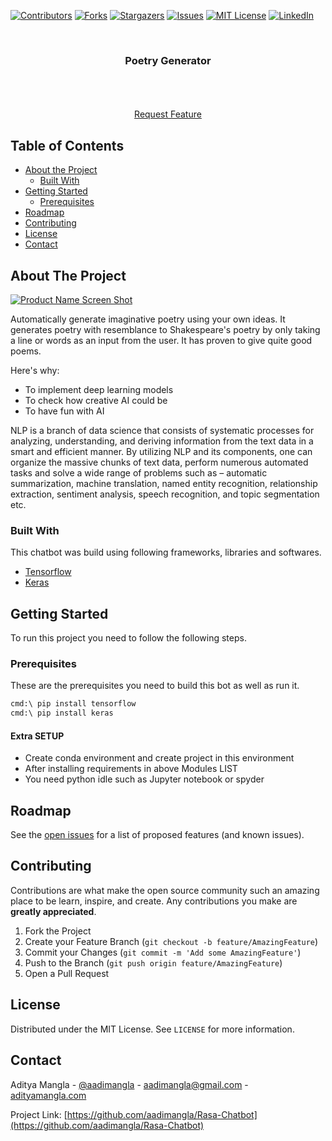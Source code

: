 [![Contributors][contributors-shield]][contributors-url]
[![Forks][forks-shield]][forks-url]
[![Stargazers][stars-shield]][stars-url]
[![Issues][issues-shield]](https://github.com/aadimangla/Poetry-Generator/issues)
[![MIT License][license-shield]][license-url]
[![LinkedIn][linkedin-shield]][linkedin-url]



<!-- PROJECT LOGO -->
<br />
<p align="center">
<!--   <a href="">
    <img src="images/logo.png" alt="Logo" width="80" height="80">
  </a> -->

  <h3 align="center">Poetry Generator</h3>

  <p align="center">
    <!-- An awesome README template to jumpstart your projects! -->
    <br />
<!--     <a href=""><strong>Explore the docs »</strong></a> -->
    <br />
    <br />
    <!--<a href="">View Demo</a>
    ·
    <a href="">Report Bug</a>
    · -->
    <a href="https://github.com/aadimangla/Rasa-Chatbot/issues">Request Feature</a>
  </p>
</p>



<!-- TABLE OF CONTENTS -->
## Table of Contents

* [About the Project](#about-the-project)
  * [Built With](#built-with)
* [Getting Started](#getting-started)
  * [Prerequisites](#prerequisites)
* [Roadmap](#roadmap)
* [Contributing](#contributing)
* [License](#license)
* [Contact](#contact)



<!-- ABOUT THE PROJECT -->
## About The Project

[![Product Name Screen Shot][product-screenshot]](images/product.png)

Automatically generate imaginative poetry using your own ideas. It generates poetry with resemblance to Shakespeare's poetry by only taking a line or words as an input from the user. It has proven to give quite good poems.

Here's why:
* To implement deep learning models 
* To check how creative AI could be
* To have fun with AI

NLP is a branch of data science that consists of systematic processes for analyzing, understanding, and deriving information from the text data in a smart and efficient manner. By utilizing NLP and its components, one can organize the massive chunks of text data, perform numerous automated tasks and solve a wide range of problems such as – automatic summarization, machine translation, named entity recognition, relationship extraction, sentiment analysis, speech recognition, and topic segmentation etc.

### Built With
This chatbot was build using following frameworks, libraries and softwares.
* [Tensorflow](https://www.tensorflow.org/)
* [Keras](https://keras.io/)



<!-- GETTING STARTED -->
## Getting Started

To run this project you need to follow the following steps.

### Prerequisites

These are the prerequisites you need to build this bot as well as run it.

```sh
cmd:\ pip install tensorflow
cmd:\ pip install keras
```
#### Extra SETUP
- Create conda environment and create project in this environment
- After installing requirements in above Modules LIST
- You need python idle such as Jupyter notebook or spyder




<!-- ROADMAP -->
## Roadmap

See the [open issues](https://github.com/aadimangla/Rasa-Chatbot/issues) for a list of proposed features (and known issues).



<!-- CONTRIBUTING -->
## Contributing

Contributions are what make the open source community such an amazing place to be learn, inspire, and create. Any contributions you make are **greatly appreciated**.

1. Fork the Project
2. Create your Feature Branch (`git checkout -b feature/AmazingFeature`)
3. Commit your Changes (`git commit -m 'Add some AmazingFeature'`)
4. Push to the Branch (`git push origin feature/AmazingFeature`)
5. Open a Pull Request



<!-- LICENSE -->
## License

Distributed under the MIT License. See `LICENSE` for more information.



<!-- CONTACT -->
## Contact

Aditya Mangla - [@aadimangla](https://twitter.com/aadimangla) - aadimangla@gmail.com - [adityamangla.com](http://www.adityamangla.com/index.html)

Project Link: [https://github.com/aadimangla/Rasa-Chatbot](https://github.com/aadimangla/Rasa-Chatbot)

<!-- MARKDOWN LINKS & IMAGES -->
<!-- https://www.markdownguide.org/basic-syntax/#reference-style-links -->
[contributors-shield]: https://img.shields.io/github/contributors/aadimangla/Poetry-Generator.svg?style=flat-square
[contributors-url]: https://github.com/aadimangla/Poetry-Generator/graphs/contributors
[forks-shield]: https://img.shields.io/github/forks/aadimangla/Poetry-Generator.svg?style=flat-square
[forks-url]: https://github.com/aadimangla/Poetry-Generator/network/members
[stars-shield]: https://img.shields.io/github/stars/aadimangla/Poetry-Generator.svg?style=flat-square
[stars-url]: https://github.com/aadimangla/Poetry-Generator/stargazers
[issues-shield]: https://img.shields.io/github/issues/aadimangla/Poetry-Generator.svg?style=flat-square
[issues-url]: https://github.com/aadimangla/Poetry-Generator/issues
[license-shield]: https://img.shields.io/github/license/aadimangla/Poetry-Generator.svg?style=flat-square
[license-url]: https://github.com/aadimangla/Poetry-Generator/blob/master/LICENSE.txt
[linkedin-shield]: https://img.shields.io/badge/-LinkedIn-black.svg?style=flat-square&logo=linkedin&colorB=555
[linkedin-url]: https://linkedin.com/in/aadimangla
[product-screenshot]: images/product.png
